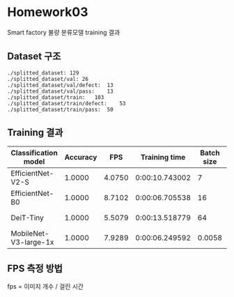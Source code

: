 # Homework03
Smart factory 불량 분류모델 training 결과

## Dataset 구조
```
./splitted_dataset:	129
./splitted_dataset/val:	26
./splitted_dataset/val/defect:	13
./splitted_dataset/val/pass:	13
./splitted_dataset/train:	103
./splitted_dataset/train/defect:	53
./splitted_dataset/train/pass:	50
```

## Training 결과
|Classification model|Accuracy|FPS|Training time|Batch size|Learning rate|Other prams|
|----|----|----|----|----|----|----|
|EfficientNet-V2-S|1.0000|4.0750|0:00:10.743002|7|0.0071|num_iters 1|
|EfficientNet-B0| 1.0000|8.7102|0:00:06.705538|16|0.0049|num_iters 1|
|DeiT-Tiny| 1.0000|5.5079|0:00:13.518779|64|0.0001|num_iters 1|
|MobileNet-V3-large-1x| 1.0000|7.9289|0:00:06.249592|0.0058|num_iters 1|


## FPS 측정 방법
fps = 이미지 개수 / 걸린 시간
